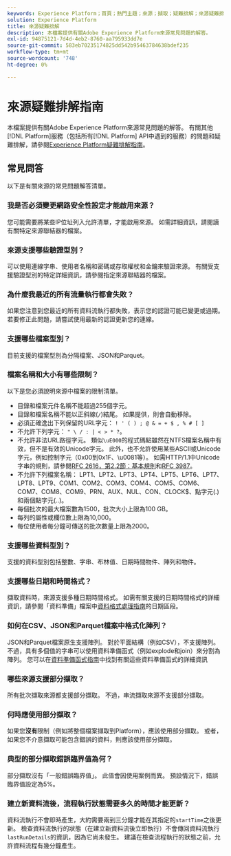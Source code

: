 ```yaml
---
keywords: Experience Platform；首頁；熱門主題；來源；擷取；疑難排解；來源疑難排解；來源常見問答；faq；來源聯結器；來源聯結器；來源聯結器常見問答；來源聯結器疑難排解；
solution: Experience Platform
title: 來源疑難排解
description: 本檔案提供有關Adobe Experience Platform來源常見問題的解答。
exl-id: 94875121-7d4d-4eb2-8760-aa795933dd7e
source-git-commit: 583eb70235174825dd542b95463784638bdef235
workflow-type: tm+mt
source-wordcount: '748'
ht-degree: 0%

---
```


# 來源疑難排解指南

本檔案提供有關Adobe Experience Platform來源常見問題的解答。 有關其他[!DNL Platform]服務（包括所有[!DNL Platform] API中遇到的服務）的問題和疑難排解，請參閱[Experience Platform疑難排解指南](../landing/troubleshooting.md)。

## 常見問答

以下是有關來源的常見問題解答清單。

### 我是否必須變更網路安全性設定才能啟用來源？

您可能需要將某些IP位址列入允許清單，才能啟用來源。 如需詳細資訊，請閱讀有關特定來源聯結器的檔案。

### 來源支援哪些驗證型別？

可以使用連線字串、使用者名稱和密碼或存取權杖和金鑰來驗證來源。 有關受支援驗證型別的特定詳細資訊，請參閱指定來源聯結器的檔案。

### 為什麼我最近的所有流量執行都會失敗？

如果您注意到您最近的所有資料流執行都失敗，表示您的認證可能已變更或過期。 若要修正此問題，請嘗試使用最新的認證更新您的連線。

### 支援哪些檔案型別？

目前支援的檔案型別為分隔檔案、JSON和Parquet。

### 檔案名稱和大小有哪些限制？

以下是您必須說明來源中檔案的限制清單。

- 目錄和檔案元件名稱不能超過255個字元。
- 目錄和檔案名稱不能以正斜線(`/`)結尾。 如果提供，則會自動移除。
- 必須正確逸出下列保留的URL字元： `! ' ( ) ; @ & = + $ , % # [ ]`
- 不允許下列字元： `" \ / : | < > * ?`。
- 不允許非法URL路徑字元。 類似`\uE000`的程式碼點雖然在NTFS檔案名稱中有效，但不是有效的Unicode字元。 此外，也不允許使用某些ASCII或Unicode字元，例如控制字元（0x00到0x1F、\u0081等）。 如需HTTP/1.1中Unicode字串的規則，請參閱[RFC 2616，第2.2節：基本規則](https://www.ietf.org/rfc/rfc2616.txt)和[RFC 3987](https://www.ietf.org/rfc/rfc3987.txt)。
- 不允許下列檔案名稱： LPT1、LPT2、LPT3、LPT4、LPT5、LPT6、LPT7、LPT8、LPT9、COM1、COM2、COM3、COM4、COM5、COM6、COM7、COM8、COM9、PRN、AUX、NUL、CON、CLOCK$、點字元(.)和兩個點字元(..)。
- 每個批次的最大檔案數為1500，批次大小上限為100 GB。
- 每列的屬性或欄位數上限為10,000。
- 每位使用者每分鐘可傳送的批次數量上限為2000。

### 支援哪些資料型別？

支援的資料型別包括整數、字串、布林值、日期時間物件、陣列和物件。

### 支援哪些日期和時間格式？

擷取資料時，來源支援多種日期時間格式。 如需有關支援的日期時間格式的詳細資訊，請參閱「資料準備」檔案中[資料格式處理指南](../data-prep/data-handling.md#dates)的日期區段。

### 如何在CSV、JSON和Parquet檔案中格式化陣列？

JSON和Parquet檔案原生支援陣列。 對於平面結構（例如CSV），不支援陣列。 不過，具有多個值的字串可以使用資料準備函式（例如explode和join）來分割為陣列。 您可以在[資料準備函式指南](../data-prep/functions.md#string)中找到有關這些資料準備函式的詳細資訊

### 哪些來源支援部分擷取？

所有批次擷取來源都支援部分擷取。 不過，串流擷取來源不支援部分擷取。

### 何時應使用部分擷取？

如果您&#x200B;**沒有**&#x200B;限制（例如將整個檔案擷取到Platform），應該使用部分擷取。 或者，如果您不介意擷取可能包含錯誤的資料，則應該使用部分擷取。

### 典型的部分擷取錯誤臨界值為何？

部分擷取沒有「一般錯誤臨界值」。 此值會因使用案例而異。 預設情況下，錯誤臨界值設定為5%。

### 建立新資料流後，流程執行狀態需要多久的時間才能更新？

資料流執行不會即時產生，大約需要兩到三分鐘才能在其指定的`startTime`之後更新。 檢查資料流執行的狀態（在建立新資料流後立即執行）不會傳回資料流執行`lastRunDetails`的資訊，因為它尚未發生。 建議在檢查流程執行的狀態之前，允許資料流程有幾分鐘產生。